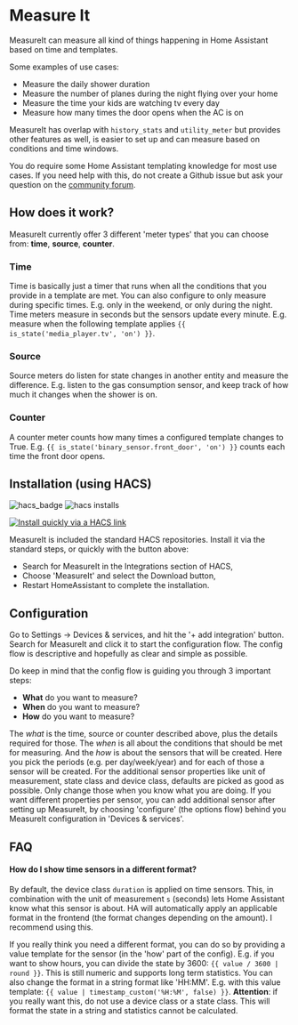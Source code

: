 # Measure It
MeasureIt can measure all kind of things happening in Home Assistant based on time and templates.

Some examples of use cases:
- Measure the daily shower duration
- Measure the number of planes during the night flying over your home
- Measure the time your kids are watching tv every day
- Measure how many times the door opens when the AC is on

MeasureIt has overlap with `history_stats` and `utility_meter` but provides other features as well, is easier to set up and can measure based on conditions and time windows.

You do require some Home Assistant templating knowledge for most use cases. If you need help with this, do not create a Github issue but ask your question on the [community forum](https://community.home-assistant.io/t/measureit-measure-all-you-need-based-on-time-and-templates/660614).

## How does it work?
MeasureIt currently offer 3 different 'meter types' that you can choose from: **time**, **source**, **counter**.

### Time
Time is basically just a timer that runs when all the conditions that you provide in a template are met. You can also configure to only measure during specific times. E.g. only in the weekend, or only during the night. Time meters measure in seconds but the sensors update every minute. E.g. measure when the following template applies `{{ is_state('media_player.tv', 'on') }}`.

### Source
Source meters do listen for state changes in another entity and measure the difference. E.g. listen to the gas consumption sensor, and keep track of how much it changes when the shower is on.

### Counter
A counter meter counts how many times a configured template changes to True. E.g. `{{ is_state('binary_sensor.front_door', 'on') }}` counts each time the front door opens.

## Installation (using HACS)

![hacs_badge](https://img.shields.io/badge/HACS-Default-orange)
![hacs installs](https://img.shields.io/endpoint.svg?url=https%3A%2F%2Flauwbier.nl%2Fhacs%2Fmeasureit)

[![Install quickly via a HACS link](https://my.home-assistant.io/badges/hacs_repository.svg)](https://my.home-assistant.io/redirect/hacs_repository/?owner=danieldotnl&repository=ha-measureit&category=integration)

MeasureIt is included the standard HACS repositories. Install it via the standard steps, or quickly with the button above:
* Search for MeasureIt in the Integrations section of HACS,
* Choose 'MeasureIt' and select the Download button,
* Restart HomeAssistant to complete the installation.

## Configuration
Go to Settings -> Devices & services, and hit the '+ add integration' button. Search for MeasureIt and click it to start the configuration flow. 
The config flow is descriptive and hopefully as clear and simple as possible.

Do keep in mind that the config flow is guiding you through 3 important steps:
- **What** do you want to measure?
- **When** do you want to measure?
- **How** do you want to measure?

The *what* is the time, source or counter described above, plus the details required for those. The *when* is all about the conditions that should be met for measuring. And the *how* is about the sensors that will be created. Here you pick the periods (e.g. per day/week/year) and for each of those a sensor will be created.
For the additional sensor properties like unit of measurement, state class and device class, defaults are picked as good as possible. Only change those when you know what you are doing.
If you want different properties per sensor, you can add additional sensor after setting up MeasureIt, by choosing 'configure' (the options flow) behind you MeasureIt configuration in 'Devices & services'.

## FAQ

#### How do I show time sensors in a different format?
By default, the device class `duration` is applied on time sensors. This, in combination with the unit of measurement `s` (seconds) lets Home Assistant know what this sensor is about. HA will automatically apply an applicable format in the frontend (the format changes depending on the amount). I recommend using this.

If you really think you need a different format, you can do so  by providing a value template for the sensor (in the 'how' part of the config). E.g. if you want to show hours, you can divide the state by 3600: `{{ value / 3600 | round }}`. This is still numeric and supports long term statistics.
You can also change the format in a string format like 'HH:MM'. E.g. with this value template: `{{ value | timestamp_custom('%H:%M', false) }}`. **Attention**: if you really want this, do not use a device class or a state class. This will format the state in a string and statistics cannot be calculated.

